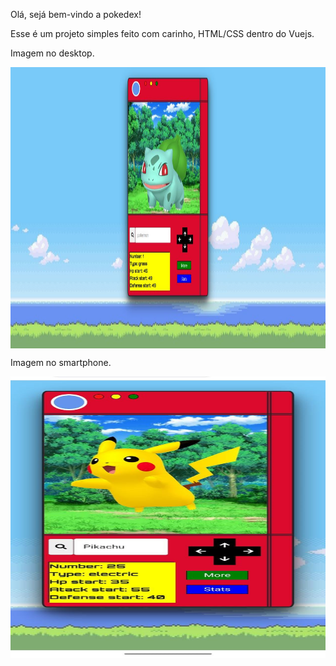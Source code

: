 Olá, sejá bem-vindo a pokedex!

Esse é um projeto simples feito com carinho, HTML/CSS dentro do Vuejs.

Imagem no desktop.

<img align="center" alt="Imagen_desktop" height="450" width="650" src="https://raw.githubusercontent.com/EmanuelRLima/Rpg-Pokemon/main/src/assets/img/img_pc.jpg">

Imagem no smartphone.

<img align="center" alt="Imagen_smartphone" height="450" width="650" src="https://raw.githubusercontent.com/EmanuelRLima/Rpg-Pokemon/main/src/assets/img/img_cell.jpg">